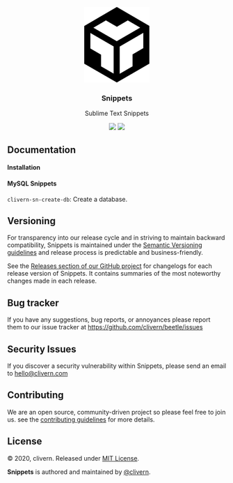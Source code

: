 <p align="center">
    <img alt="Snippets Logo" src="https://raw.githubusercontent.com/clivern/Snippets/master/img/logo.png?v=1.0.0" width="150" />
    <h3 align="center">Snippets</h3>
    <p align="center">Sublime Text Snippets</p>
    <p align="center">
        <a href="https://github.com/Clivern/Snippets/releases"><img src="https://img.shields.io/badge/Version-1.0.0-red.svg"></a>
        <a href="https://github.com/Clivern/Snippets/blob/master/LICENSE"><img src="https://img.shields.io/badge/LICENSE-MIT-orange.svg"></a>
    </p>
</p>


## Documentation

#### Installation

#### MySQL Snippets

`clivern-sn-create-db`: Create a database.


## Versioning

For transparency into our release cycle and in striving to maintain backward compatibility, Snippets is maintained under the [Semantic Versioning guidelines](https://semver.org/) and release process is predictable and business-friendly.

See the [Releases section of our GitHub project](https://github.com/clivern/beetle/releases) for changelogs for each release version of Snippets. It contains summaries of the most noteworthy changes made in each release.


## Bug tracker

If you have any suggestions, bug reports, or annoyances please report them to our issue tracker at https://github.com/clivern/beetle/issues


## Security Issues

If you discover a security vulnerability within Snippets, please send an email to [hello@clivern.com](mailto:hello@clivern.com)


## Contributing

We are an open source, community-driven project so please feel free to join us. see the [contributing guidelines](CONTRIBUTING.md) for more details.


## License

© 2020, clivern. Released under [MIT License](https://opensource.org/licenses/mit-license.php).

**Snippets** is authored and maintained by [@clivern](http://github.com/clivern).
